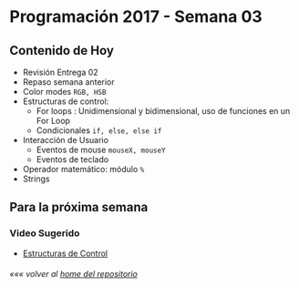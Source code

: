 # Programación 2017 - Semana 03
## Contenido de Hoy
* Revisión Entrega 02
* Repaso semana anterior
* Color modes `RGB, HSB`
* Estructuras de control:
  * For loops : Unidimensional y bidimensional, uso de funciones en un For Loop
  * Condicionales `if, else, else if`
* Interacción de Usuario
	* Eventos de mouse `mouseX, mouseY`
	* Eventos de teclado
* Operador matemático: módulo `%`
* Strings

## Para la próxima semana
### Video Sugerido
* [Estructuras de Control](https://www.acamica.com/clases/373/programacion-creativa-con-processing/estructuras-de-control-condicionales)


###### *««« volver al [home del repositorio](https://github.com/Franzel/UDD_Programacion_2017_1sem)*
